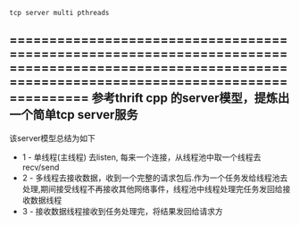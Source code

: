     tcp server multi pthreads
======================================================================================================================================================
 参考thrift cpp 的server模型，提炼出一个简单tcp server服务 
--------
 该server模型总结为如下 
- 1 - 单线程(主线程) 去listen, 每来一个连接，从线程池中取一个线程去recv/send
- 2 - 多线程去接收数据，收到一个完整的请求包后.作为一个任务发给线程池去处理,期间接受线程不再接收其他网络事件，线程池中线程处理完任务发回给接收数据线程
- 3 - 接收数据线程接收到任务处理完，将结果发回给请求方

